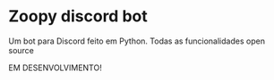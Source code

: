 # Zoopy discord bot
 Um bot para Discord feito em Python. Todas as funcionalidades open source

EM DESENVOLVIMENTO!

